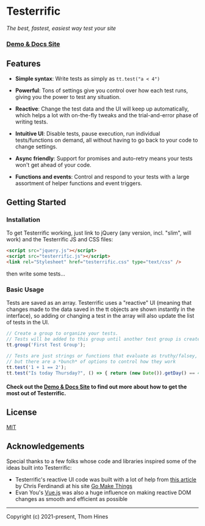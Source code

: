 # Testerrific
*The best, fastest, easiest way test your site*

### [Demo & Docs Site](projects.thomhines.com/testerrific/)






## Features

- **Simple syntax**:
Write tests as simply as `tt.test("a < 4")`

- **Powerful**:
Tons of settings give you control over how each test runs, giving you the power to test any situation.

- **Reactive**: 
Change the test data and the UI will keep up automatically, which helps a lot with on-the-fly tweaks and the trial-and-error phase of writing tests.

- **Intuitive UI**:
Disable tests, pause execution, run individual tests/functions on demand, all without having to go back to your code to change settings.

- **Async friendly**: 
Support for promises and auto-retry means your tests won't get ahead of your code.

- **Functions and events**:
Control and respond to your tests with a large assortment of helper functions and event triggers.



## Getting Started

### Installation

To get Testerrific working, just link to jQuery (any version, incl. "slim", will work) and the Testerrific JS and CSS files:

```html
<script src="jquery.js"></script>
<script src="testerrific.js"></script>
<link rel="Stylesheet" href="testerrific.css" type="text/css" />
```

then write some tests...


### Basic Usage

Tests are saved as an array. Testerrific uses a "reactive" UI (meaning that changes made to the data saved in the tt objects are shown instantly in the interface), so adding or changing a test in the array will also update the list of tests in the UI.


```javascript
// Create a group to organize your tests.
// Tests will be added to this group until another test group is created
tt.group('First Test Group');

// Tests are just strings or functions that evaluate as truthy/falsey,
// but there are a *bunch* of options to control how they work
tt.test('1 + 1 == 2');
tt.test("Is today Thursday?", () => { return (new Date()).getDay() == 4; });
```

#### Check out the [Demo & Docs Site](projects.thomhines.com/testerrific/) to find out more about how to get the most out of Testerrific.



## License

[MIT](https://opensource.org/licenses/MIT)





## Acknowledgements

Special thanks to a few folks whose code and libraries inspired some of the ideas built into Testerrific:

- Testerrific's reactive UI code was built with a lot of help from [this article](https://gomakethings.com/how-to-batch-ui-rendering-in-a-reactive-state-based-ui-component-with-vanilla-js/) by Chris Ferdinandi at his site [Go Make Things](https://gomakethings.com/)
- Evan You's [Vue.js](https://vuejs.org/) was also a huge influence on making reactive DOM changes as smooth and efficient as possible




--------------------------------

Copyright (c) 2021-present, Thom Hines